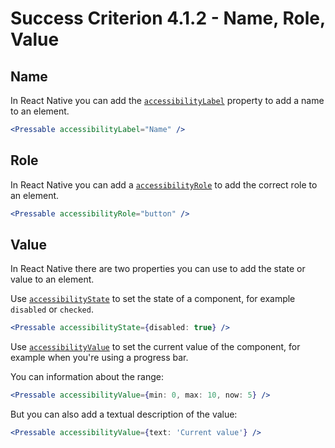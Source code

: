 # Success Criterion 4.1.2 - Name, Role, Value

## Name
In React Native you can add the [`accessibilityLabel`](https://reactnative.dev/docs/accessibility#accessibilitylabel) property to add a name to an element.

```jsx
<Pressable accessibilityLabel="Name" />
```

## Role
In React Native you can add a [`accessibilityRole`](https://reactnative.dev/docs/accessibility#accessibilityrole) to add the correct role to an element. 

<!-- TODO: check if components have default roles  -->


```jsx
<Pressable accessibilityRole="button" />
```

## Value
In React Native there are two properties you can use to add the state or value to an element.

Use [`accessibilityState`](https://reactnative.dev/docs/accessibility#accessibilitystate) to set the state of a component, for example `disabled` or `checked`.


```jsx
<Pressable accessibilityState={disabled: true} />
```

Use [`accessibilityValue`](https://reactnative.dev/docs/accessibility#accessibilityvalue) to set the current value of the component, for example when you're using a progress bar. 

You can information about the range:

```jsx
<Pressable accessibilityValue={min: 0, max: 10, now: 5} />
```

But you can also add a textual description of the value:
```jsx
<Pressable accessibilityValue={text: 'Current value'} />
```